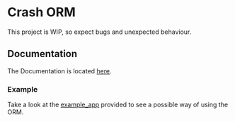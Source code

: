 # Crash ORM

This project is WIP, so expect bugs and unexpected behaviour.

## Documentation
The Documentation is located [here](docs/Readme.md).

### Example
Take a look at the [example_app](example_app) provided to see a possible way of using the ORM.

